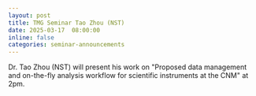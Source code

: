 ```yaml
---
layout: post
title: TMG Seminar Tao Zhou (NST) 
date: 2025-03-17  08:00:00
inline: false
categories: seminar-announcements
---
```


Dr. Tao Zhou (NST) will present his work on  "Proposed data management and on-the-fly analysis workflow for scientific instruments at the CNM"  at 2pm.
